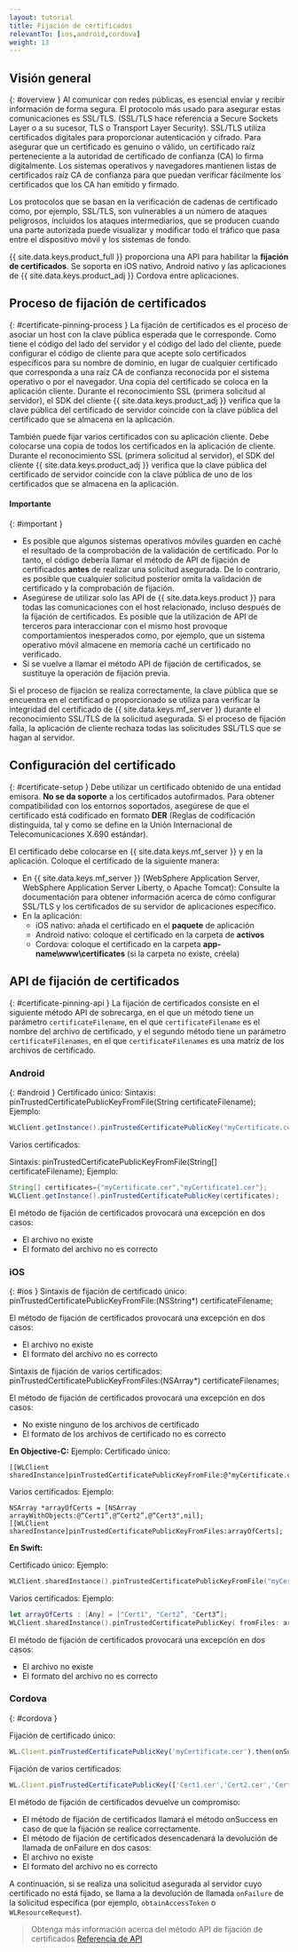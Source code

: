 ```yaml
---
layout: tutorial
title: Fijación de certificados
relevantTo: [ios,android,cordova]
weight: 13
---
```

<!-- NLS_CHARSET=UTF-8 -->
## Visión general
{: #overview }
Al comunicar con redes públicas, es esencial enviar y recibir información de forma segura. El protocolo más usado para asegurar estas comunicaciones es SSL/TLS. (SSL/TLS hace referencia a Secure Sockets Layer o a su sucesor, TLS o Transport Layer Security). SSL/TLS utiliza certificados digitales para proporcionar autenticación y cifrado. Para asegurar que un certificado es genuino o válido, un certificado raíz perteneciente a la autoridad de certificado de confianza (CA) lo firma digitalmente. Los sistemas operativos y navegadores mantienen listas de certificados raíz CA de confianza para que puedan verificar fácilmente los certificados que los CA han emitido y firmado.

Los protocolos que se basan en la verificación de cadenas de certificado como, por ejemplo, SSL/TLS, son vulnerables a un número de ataques peligrosos, incluidos los ataques intermediarios, que se producen cuando una parte autorizada puede visualizar y modificar todo el tráfico que pasa entre el dispositivo móvil y los sistemas de fondo.

{{ site.data.keys.product_full }} proporciona una API para habilitar la **fijación de certificados**. Se soporta en iOS nativo, Android nativo y las aplicaciones de {{ site.data.keys.product_adj }} Cordova entre aplicaciones.

## Proceso de fijación de certificados
{: #certificate-pinning-process }
La fijación de certificados es el proceso de asociar un host con la clave pública esperada que le corresponde. Como tiene el código del lado del servidor y el código del lado del cliente, puede configurar el código de cliente para que acepte solo certificados específicos para su nombre de dominio, en lugar de cualquier certificado que corresponda a una raíz CA de confianza reconocida por el sistema operativo o por el navegador.
Una copia del certificado se coloca en la aplicación cliente. Durante el reconocimiento SSL (primera solicitud al servidor), el SDK del cliente {{ site.data.keys.product_adj }} verifica que la clave pública del certificado de servidor coincide con la clave pública del certificado que se almacena en la aplicación.

También puede fijar varios certificados con su aplicación cliente. Debe colocarse una copia de todos los certificados en la aplicación de cliente. Durante el reconocimiento SSL (primera solicitud al servidor), el SDK del cliente {{ site.data.keys.product_adj }} verifica que la clave pública del certificado de servidor coincide con la clave pública de uno de los certificados que se almacena en la aplicación.

#### Importante
{: #important }
* Es posible que algunos sistemas operativos móviles guarden en caché el resultado de la comprobación de la validación de certificado. Por lo tanto, el código debería llamar el método de API de fijación de certificados **antes** de realizar una solicitud asegurada. De lo contrario, es posible que cualquier solicitud posterior omita la validación de certificado y la comprobación de fijación.
* Asegúrese de utilizar solo las API de {{ site.data.keys.product }} para todas las comunicaciones con el host relacionado, incluso después de la fijación de certificados. Es posible que la utilización de API de terceros para interaccionar con el mismo host provoque comportamientos inesperados como, por ejemplo, que un sistema operativo móvil almacene en memoria caché un certificado no verificado.
* Si se vuelve a llamar el método API de fijación de certificados, se sustituye la operación de fijación previa.

Si el proceso de fijación se realiza correctamente, la clave pública que se encuentra en el certificad o proporcionado se utiliza para verificar la integridad del certificado de {{ site.data.keys.mf_server }} durante el reconocimiento SSL/TLS de la solicitud asegurada. Si el proceso de fijación falla, la aplicación de cliente rechaza todas las solicitudes SSL/TLS que se hagan al servidor.

## Configuración del certificado
{: #certificate-setup }
Debe utilizar un certificado obtenido de una entidad emisora. **No se da soporte** a los certificados autofirmados. Para obtener compatibilidad con los entornos soportados, asegúrese de que el certificado está codificado en formato **DER** (Reglas de codificación distinguida, tal y como se define en la Unión Internacional de Telecomunicaciones X.690 estándar).

El certificado debe colocarse en {{ site.data.keys.mf_server }} y en la aplicación. Coloque el certificado de la siguiente manera:

* En {{ site.data.keys.mf_server }} (WebSphere  Application Server, WebSphere Application Server Liberty, o Apache Tomcat): Consulte la documentación para obtener información acerca de cómo configurar SSL/TLS y los certificados de su servidor de aplicaciones específico.
* En la aplicación:
    - iOS nativo: añada el certificado en el **paquete** de aplicación
    - Android nativo: coloque el certificado en la carpeta de **activos**
    - Cordova: coloque el certificado en la carpeta **app-name\www\certificates** (si la carpeta no existe, créela)

## API de fijación de certificados
{: #certificate-pinning-api }
La fijación de certificados consiste en el siguiente método API de sobrecarga, en el que un método tiene un parámetro `certificateFilename`, en el que `certificateFilename` es el nombre del archivo de certificado, y el segundo método tiene un parámetro `certificateFilenames`, en el que `certificateFilenames` es una matriz de los archivos de certificado.

### Android
{: #android }
Certificado único:
Sintaxis:
pinTrustedCertificatePublicKeyFromFile(String certificateFilename);
Ejemplo:
```java
WLClient.getInstance().pinTrustedCertificatePublicKey("myCertificate.cer");
```
Varios certificados:

Sintaxis:
pinTrustedCertificatePublicKeyFromFile(String[] certificateFilename);
Ejemplo:
```java
String[] certificates={"myCertificate.cer","myCertificate1.cer"};
WLClient.getInstance().pinTrustedCertificatePublicKey(certificates);
```
El método de fijación de certificados provocará una excepción en dos casos:
* El archivo no existe
* El formato del archivo no es correcto


### iOS
{: #ios }
Sintaxis de fijación de certificado único:
pinTrustedCertificatePublicKeyFromFile:(NSString*) certificateFilename;

El método de fijación de certificados provocará una excepción en dos casos:
* El archivo no existe
* El formato del archivo no es correcto

Sintaxis de fijación de varios certificados:
pinTrustedCertificatePublicKeyFromFiles:(NSArray*) certificateFilenames;

El método de fijación de certificados provocará una excepción en dos casos:
* No existe ninguno de los archivos de certificado
* El formato de los archivos de certificado no es correcto

**En Objective-C:**
Ejemplo:
Certificado único:
```objc
[[WLClient sharedInstance]pinTrustedCertificatePublicKeyFromFile:@"myCertificate.cer"];

```
Varios certificados:
Ejemplo:
```objc
NSArray *arrayOfCerts = [NSArray arrayWithObjects:@“Cert1”,@“Cert2”,@“Cert3",nil];
[[WLClient sharedInstance]pinTrustedCertificatePublicKeyFromFiles:arrayOfCerts];
```

**En Swift:**

Certificado único:
Ejemplo:
```swift
WLClient.sharedInstance().pinTrustedCertificatePublicKeyFromFile("myCertificate.cer")
```
Varios certificados:
Ejemplo:
```swift
let arrayOfCerts : [Any] = ["Cert1", "Cert2”, "Cert3”];
WLClient.sharedInstance().pinTrustedCertificatePublicKey( fromFiles: arrayOfCerts)
```

El método de fijación de certificados provocará una excepción en dos casos:

* El archivo no existe
* El formato del archivo no es correcto

### Cordova
{: #cordova }

Fijación de certificado único:

```javascript
WL.Client.pinTrustedCertificatePublicKey('myCertificate.cer').then(onSuccess, onFailure);
```

Fijación de varios certificados:

```javascript
WL.Client.pinTrustedCertificatePublicKey(['Cert1.cer','Cert2.cer','Cert3.cer']).then(onSuccess, onFailure);
```

El método de fijación de certificados devuelve un compromiso:

* El método de fijación de certificados llamará el método onSuccess en caso de que la fijación se realice correctamente.
* El método de fijación de certificados desencadenará la devolución de llamada de onFailure en dos casos:
* El archivo no existe
* El formato del archivo no es correcto

A continuación, si se realiza una solicitud asegurada al servidor cuyo certificado no está fijado, se llama a la devolución de llamada `onFailure` de la solicitud específica (por ejemplo, `obtainAccessToken` o `WLResourceRequest`).

> Obtenga más información acerca del método API de fijación de certificados [Referencia de API](../../api/client-side-api/)
